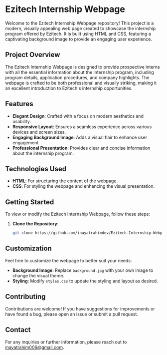 # Ezitech Internship Webpage

Welcome to the Ezitech Internship Webpage repository! This project is a modern, visually appealing web page created to showcase the internship program offered by Ezitech. It is built using HTML and CSS, featuring a captivating background image to provide an engaging user experience.

## Project Overview

The Ezitech Internship Webpage is designed to provide prospective interns with all the essential information about the internship program, including program details, application procedures, and company highlights. The webpage is crafted to be both professional and visually striking, making it an excellent introduction to Ezitech's internship opportunities.

## Features

- **Elegant Design**: Crafted with a focus on modern aesthetics and usability.
- **Responsive Layout**: Ensures a seamless experience across various devices and screen sizes.
- **Engaging Background Image**: Adds a visual flair to enhance user engagement.
- **Professional Presentation**: Provides clear and concise information about the internship program.

## Technologies Used

- **HTML**: For structuring the content of the webpage.
- **CSS**: For styling the webpage and enhancing the visual presentation.

## Getting Started

To view or modify the Ezitech Internship Webpage, follow these steps:

1. **Clone the Repository**:
   ```bash
   git clone https://github.com/inayatrahimdev/Ezitech-Internship-Webpage.git

## Customization

Feel free to customize the webpage to better suit your needs:

- **Background Image**: Replace `background.jpg` with your own image to change the visual theme.
- **Styling**: Modify `styles.css` to update the styling and layout as desired.

## Contributing

Contributions are welcome! If you have suggestions for improvements or have found a bug, please open an issue or submit a pull request.

## Contact

For any inquiries or further information, please reach out to inayatrahim006@gmail.com.
